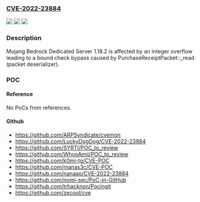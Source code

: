 ### [CVE-2022-23884](https://cve.mitre.org/cgi-bin/cvename.cgi?name=CVE-2022-23884)
![](https://img.shields.io/static/v1?label=Product&message=n%2Fa&color=blue)
![](https://img.shields.io/static/v1?label=Version&message=n%2Fa&color=blue)
![](https://img.shields.io/static/v1?label=Vulnerability&message=n%2Fa&color=brighgreen)

### Description

Mojang Bedrock Dedicated Server 1.18.2 is affected by an integer overflow leading to a bound check bypass caused by PurchaseReceiptPacket::_read (packet deserializer).

### POC

#### Reference
No PoCs from references.

#### Github
- https://github.com/ARPSyndicate/cvemon
- https://github.com/LuckyDogDog/CVE-2022-23884
- https://github.com/SYRTI/POC_to_review
- https://github.com/WhooAmii/POC_to_review
- https://github.com/k0mi-tg/CVE-POC
- https://github.com/manas3c/CVE-POC
- https://github.com/nanaao/CVE-2022-23884
- https://github.com/nomi-sec/PoC-in-GitHub
- https://github.com/trhacknon/Pocingit
- https://github.com/zecool/cve

